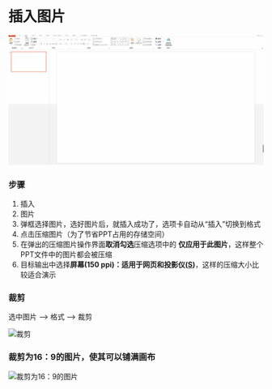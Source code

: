 # 插入图片

![插入图片](https://raw.githubusercontent.com/huxiaoning/img/master/20201011145712.gif)

### 步骤

1. 插入
2. 图片
3. 弹框选择图片，选好图片后，就插入成功了，选项卡自动从“插入”切换到格式
4. 点击压缩图片（为了节省PPT占用的存储空间）
5. 在弹出的压缩图片操作界面**取消勾选**压缩选项中的 **仅应用于此图片**，这样整个PPT文件中的图片都会被压缩
6. 目标输出中选择**屏幕(150 ppi)：适用于网页和投影仪(<u>S</u>)**，这样的压缩大小比较适合演示



### 裁剪

选中图片 --> 格式 --> 裁剪

![裁剪](https://raw.githubusercontent.com/huxiaoning/img/master/20201011150939.gif)

### 裁剪为16：9的图片，使其可以铺满画布

![裁剪为16：9的图片](https://raw.githubusercontent.com/huxiaoning/img/master/20201011151937.gif)